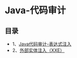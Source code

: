 # Java-代码审计

## 目录
- 1、[Java代码审计-表达式注入](https://github.com/n4ttt/Java-Sec/blob/main/java-sec-%E8%A1%A8%E8%BE%BE%E5%BC%8F%E6%B3%A8%E5%85%A5.md)
- 2、[外部实体注入（XXE）](https://github.com/n4ttt/Java-Sec/blob/main/java-sec-%E5%A4%96%E9%83%A8%E5%AE%9E%E4%BD%93%E6%B3%A8%E5%85%A5%EF%BC%88XXE%EF%BC%89.md)
